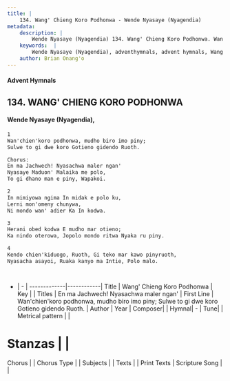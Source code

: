```yaml
---
title: |
    134. Wang' Chieng Koro Podhonwa - Wende Nyasaye (Nyagendia)
metadata:
    description: |
        Wende Nyasaye (Nyagendia) 134. Wang' Chieng Koro Podhonwa. Wan'chien'koro podhonwa, mudho biro imo piny; Sulwe to gi dwe koro Gotieno gidendo Ruoth.  Chorus: En ma Jachwech! Nyasachwa maler ngan' Nyasaye Maduon' Malaika me polo, To gi dhano man e piny, Wapakoi.  
    keywords:  |
        Wende Nyasaye (Nyagendia), adventhymnals, advent hymnals, Wang' Chieng Koro Podhonwa, Wan'chien'koro podhonwa, mudho biro imo piny; Sulwe to gi dwe koro Gotieno gidendo Ruoth.. En ma Jachwech! Nyasachwa maler ngan'
    author: Brian Onang'o
---
```


#### Advent Hymnals
## 134. WANG' CHIENG KORO PODHONWA
####  Wende Nyasaye (Nyagendia),

```txt
1
Wan'chien'koro podhonwa, mudho biro imo piny;
Sulwe to gi dwe koro Gotieno gidendo Ruoth.

Chorus:
En ma Jachwech! Nyasachwa maler ngan'
Nyasaye Maduon' Malaika me polo,
To gi dhano man e piny, Wapakoi.

2
In mimiyowa ngima In midak e polo ku,
Lerni mon'omeny chunywa,
Ni mondo wan' adier Ka In kodwa.

3
Herani obed kodwa E mudho mar otieno;
Ka nindo oterowa, Jopolo mondo ritwa Nyaka ru piny.

4
Kendo chien'kiduogo, Ruoth, Gi teko mar kawo pinyruoth,
Nyasacha asayoi, Ruaka kanyo ma Intie, Polo malo.




```

- |   -  |
-------------|------------|
Title | Wang' Chieng Koro Podhonwa |
Key |  |
Titles | En ma Jachwech! Nyasachwa maler ngan' |
First Line | Wan'chien'koro podhonwa, mudho biro imo piny; Sulwe to gi dwe koro Gotieno gidendo Ruoth. |
Author | 
Year | 
Composer| |
Hymnal|  - |
Tune|  |
Metrical pattern | |
# Stanzas |  |
Chorus |  |
Chorus Type |  |
Subjects | |
Texts |  |
Print Texts | 
Scripture Song |  |
    
